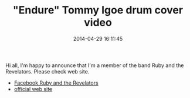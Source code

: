 ﻿---
layout: post
title:  '"Endure" Tommy Igoe drum cover video'
date:   2014-04-29 16:11:45
categories: news
---

Hi all, I'm happy to announce that I'm a member of the band Ruby and the Revelators.  Please check web site.

* [Facebook Ruby and the Revelators](https://www.facebook.com/rubyandtherevelators/)
* [official web site](http://www.rubyandtherevelators.co.uk/)

